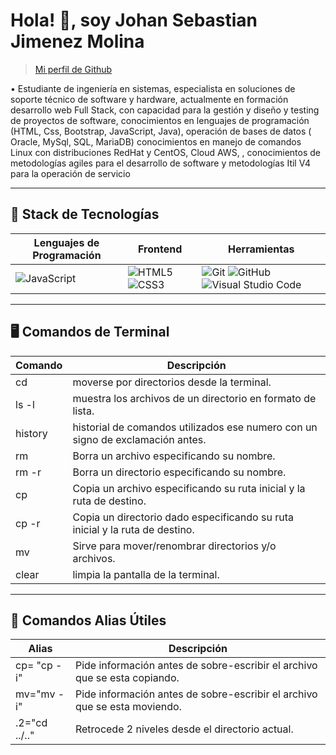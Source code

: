 # Hola! 👋, soy Johan Sebastian Jimenez Molina

>[Mi perfil de Github](https://github.com/jsebas2220)

•	Estudiante de ingeniería en sistemas, especialista en soluciones de soporte técnico de software y hardware, actualmente en formación desarrollo web Full Stack, con capacidad para la gestión y diseño y testing de proyectos de software, conocimientos en lenguajes de programación (HTML, Css, Bootstrap, JavaScript, Java), operación de bases de datos ( Oracle, MySql, SQL, MariaDB) conocimientos en manejo de comandos  Linux con distribuciones RedHat y CentOS, Cloud AWS, , conocimientos de metodologías agiles para el desarrollo de software y metodologías Itil V4 para la operación de servicio


---

## 🔧 Stack de Tecnologías

| Lenguajes de Programación | Frontend | Herramientas       |
| ------------------------- | -------- | ------------------ |
| ![JavaScript](https://img.shields.io/badge/javascript-%23323330.svg?style=for-the-badge&logo=javascript&logoColor=%23F7DF1E) | ![HTML5](https://img.shields.io/badge/html5-%23E34F26.svg?style=for-the-badge&logo=html5&logoColor=white)  ![CSS3](https://img.shields.io/badge/css3-%231572B6.svg?style=for-the-badge&logo=css3&logoColor=white) | ![Git](https://img.shields.io/badge/git-%23F05033.svg?style=for-the-badge&logo=git&logoColor=white)  ![GitHub](https://img.shields.io/badge/github-%23121011.svg?style=for-the-badge&logo=github&logoColor=white)  ![Visual Studio Code](https://img.shields.io/badge/Visual%20Studio%20Code-0078d7.svg?style=for-the-badge&logo=visual-studio-code&logoColor=white) |

---

## 🖥️ Comandos de Terminal

| Comando | Descripción                                                                   |
| ------- | ----------------------------------------------------------------------------  |
| cd      | moverse por directorios desde la terminal.                                    |
| ls -l   | muestra los archivos de un directorio en formato de lista.                    |
| history | historial de comandos utilizados ese numero con un signo de exclamación antes.|
| rm      | Borra un archivo especificando su nombre.                                     |
| rm -r   | Borra un directorio especificando su nombre.                                  |
| cp      | Copia un archivo especificando su ruta inicial y la ruta de destino.          |
| cp -r   | Copia un directorio dado especificando su ruta inicial y la ruta de destino.  |
| mv      | Sirve para mover/renombrar directorios y/o archivos.                          |
| clear   | limpia la pantalla de la terminal.                                            |

---

## 🧰 Comandos Alias Útiles

|      Alias    | Descripción                                                               |
| ------------- | ------------------------------------------------------------------------- |
| cp= "cp -i"   | Pide información antes de sobre-escribir el archivo que se esta copiando. |
| mv="mv -i"    | Pide información antes de sobre-escribir el archivo que se esta moviendo. |
| .2="cd ../.." | Retrocede 2 niveles desde el directorio actual.                           |
